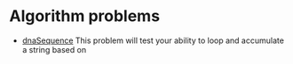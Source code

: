 # Algorithm problems

- [dnaSequence](https://www.codewars.com/kata/554e4a2f232cdd87d9000038/javascript)
This problem will test your ability to loop and accumulate a string based on 